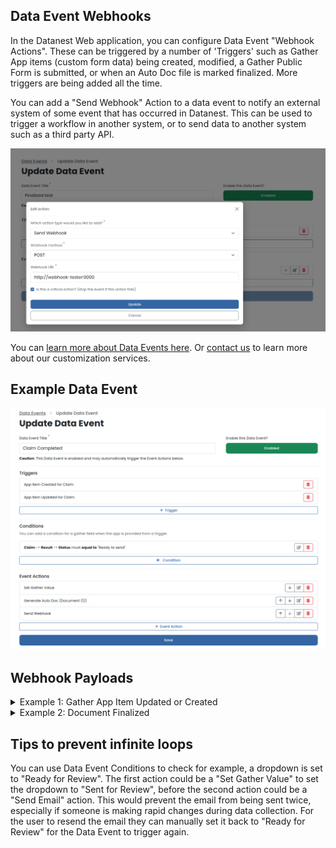 
## Data Event Webhooks

In the Datanest Web application, you can configure Data Event "Webhook Actions". These can be triggered by a number of 'Triggers' such as Gather App items (custom form data) being created, modified, a Gather Public Form is submitted, or when an Auto Doc file is marked finalized. More triggers are being added all the time.

You can add a "Send Webhook" Action to a data event to notify an external system of some event that has occurred in Datanest. This can be used to trigger a workflow in another system, or to send data to another system such as a third party API.

![](./images/data-event-webhook-configuration.png)

You can [learn more about Data Events here](https://app.datanest.earth/support/4). Or [contact us](https://www.datanest.earth/contact-us) to learn more about our customization services.

## Example Data Event

![](./images/data-event-complex-example.png)

## Webhook Payloads

<details>
<summary>Example 1: Gather App Item Updated or Created</summary>

```json
{
    "event": {
        "id": 37,
        "history_id": 333,
        "label": "Claim Completed"
    },
    "trigger": {
        "id": 139,
        "type": 2,
        "reason": "App Item Updated",
        "reason_long": "App Item Updated",
        "payload": {
            "item_id": 1128954,
            "trigger_type": 2,
            "trigger_id": 139,
            "event_history_id": 333
        }
    },
    "project": {
        "uuid": "005056a4-ecd7-4ded-87bc-dad952efe1a5",
        "project_number": "Data Event Webhooks",
        "project_name": "Sopoline Burton",
        "project_client": "Tempor do aliquid no",
        "project_type": 1,
        "project_manager_uuid": "b4d84c46-1513-42ac-9d9f-dd56fa3d853c",
        "archived": false,
        "is_confidential": false,
        "is_confirmed": true,
        "latitude": 40.7094756,
        "longitude": -74.0072955,
        "storage_needs_calc": true,
        "storage_usage_mb": 0,
        "has_soil_upload": false,
        "has_water_upload": false,
        "has_leachate_upload": false,
        "has_soilgas_upload": false,
        "has_xrf_data": false,
        "has_chemical_misalignment": false,
        "has_sample_merging_misalignment": false,
        "has_matrice_misalignment": false,
        "has_unit_misalignment": false,
        "has_rpd_misalignment": false,
        "has_spatial_misalignment": false,
        "is_gather_non_spatial_view": false,
        "is_legacy_gather_table": true,
        "project_address": "123 William Street, New York, NY, USA",
        "google_place_id": "ChIJIaGbBBhawokRUmbgNsUmr-s",
        "address_street": "123 William Street",
        "address_locality": "Manhattan",
        "address_city": "New York",
        "address_state": "New York",
        "address_country": "United States",
        "address_postcode": "10038",
        "measurement_type": "inch",
        "timezone": "America\/Los_Angeles",
        "enviro_processed_at": null,
        "updated_at": "2024-01-26T01:25:34.000000Z",
        "created_at": "2024-01-24T03:48:57.000000Z"
    },
    "project_link": "http:\/\/datanest.localhost:8080\/open-project\/005056a4-ecd7-4ded-87bc-dad952efe1a5",
    "item": {
        "id": 1128954,
        "project_uuid": "005056a4-ecd7-4ded-87bc-dad952efe1a5",
        "app_uuid": "d0b47e4b-6b98-4b77-aee4-2b02a25898ec",
        "type": 3,
        "title": "Test",
        "lab_title": null,
        "original_title": null,
        "latitude": 40.7094756,
        "longitude": -74.0072955,
        "label_title": null,
        "sample_type": 3,
        "hidden": false,
        "icon_size": null,
        "label_position": "{\"lat\": null, \"lng\": null}",
        "is_label_hidden": 0,
        "label_color": null,
        "label_shadow_color": null,
        "label_size": null,
        "is_label_underlined": null,
        "is_label_asterisk_appended": null,
        "marker_type": 0,
        "enviro_start_depth": null,
        "enviro_end_depth": null,
        "enviro_soil_description": null,
        "enviro_lab_sample_type": null,
        "enviro_sampled_date": null,
        "enviro_analyzed_date": null,
        "enviro_duplicate_of_id": null,
        "enviro_triplicate_of_id": null,
        "enviro_composite_of": null,
        "enviro_matrix": 0,
        "created_at": "2024-01-25T00:20:28.000000Z",
        "updated_at": "2024-01-25T00:20:28.000000Z",
        "deleted_at": null
    },
    "file": null,
    "document": null
}
```
</details>

<details>
<summary>Example 2: Document Finalized</summary>

```json
{
    "event": {
        "id": 39,
        "history_id": 336,
        "label": "Finalized test"
    },
    "trigger": {
        "id": 129,
        "type": 6,
        "reason": "Auto Doc Finalized",
        "reason_long": "Auto Doc Finalized",
        "payload": {
            "trigger_id": 129,
            "trigger_type": 6,
            "document_id": 5113,
            "file_id": "9b2e5304-bf60-4350-aad8-bdc3e64b7e6a",
            "event_history_id": 336
        }
    },
    "project": {
        "uuid": "005056a4-ecd7-4ded-87bc-dad952efe1a5",
        "project_number": "Data Event Webhooks",
        "project_name": "Sopoline Burton",
        "project_client": "Tempor do aliquid no",
        "project_type": 1,
        "project_manager_uuid": "b4d84c46-1513-42ac-9d9f-dd56fa3d853c",
        "archived": false,
        "is_confidential": false,
        "is_confirmed": true,
        "latitude": 40.7094756,
        "longitude": -74.0072955,
        "storage_needs_calc": true,
        "storage_usage_mb": 0,
        "has_soil_upload": false,
        "has_water_upload": false,
        "has_leachate_upload": false,
        "has_soilgas_upload": false,
        "has_xrf_data": false,
        "has_chemical_misalignment": false,
        "has_sample_merging_misalignment": false,
        "has_matrice_misalignment": false,
        "has_unit_misalignment": false,
        "has_rpd_misalignment": false,
        "has_spatial_misalignment": false,
        "is_gather_non_spatial_view": false,
        "is_legacy_gather_table": true,
        "project_address": "123 William Street, New York, NY, USA",
        "google_place_id": "ChIJIaGbBBhawokRUmbgNsUmr-s",
        "address_street": "123 William Street",
        "address_locality": "Manhattan",
        "address_city": "New York",
        "address_state": "New York",
        "address_country": "United States",
        "address_postcode": "10038",
        "measurement_type": "inch",
        "timezone": "America\/Los_Angeles",
        "enviro_processed_at": null,
        "updated_at": "2024-01-26T01:25:34.000000Z",
        "created_at": "2024-01-24T03:48:57.000000Z"
    },
    "project_link": "http:\/\/datanest.localhost:8080\/open-project\/005056a4-ecd7-4ded-87bc-dad952efe1a5",
    "item": null,
    "file": {
        "id": "9b2e5304-bf60-4350-aad8-bdc3e64b7e6a",
        "display_name": "Data Event Webhooks - Document (1) - Claim-3 - #010.docx",
        "path": "Auto Docs\/Document (1)",
        "link": "http:\/\/datanest.localhost:8080\/open-project\/005056a4-ecd7-4ded-87bc-dad952efe1a5?redirect=%2Ffiles%2F9b2e5304-bf60-4350-aad8-bdc3e64b7e6a"
    },
    "document": {
        "id": 5113,
        "type": 0,
        "status": 0,
        "has_been_exported": 1,
        "name": "Document (1)",
        "link": "http:\/\/datanest.localhost:8080\/open-project\/005056a4-ecd7-4ded-87bc-dad952efe1a5?redirect=%2Fdeliver%2Fword%2Feditor%2F5113"
    }
}
```
</details>

## Tips to prevent infinite loops

You can use Data Event Conditions to check for example, a dropdown is set to "Ready for Review". The first action could be a "Set Gather Value" to set the dropdown to "Sent for Review", before the second action could be a "Send Email" action. This would prevent the email from being sent twice, especially if someone is making rapid changes during data collection. For the user to resend the email they can manually set it back to "Ready for Review" for the Data Event to trigger again.